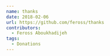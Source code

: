 ```yaml
---
name: thanks
date: 2018-02-06
url: https://github.com/feross/thanks
contributors:
  - Feross Aboukhadijeh
tags:
  - Donations
---
```

